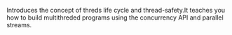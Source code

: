 Introduces the concept of threds life cycle and thread-safety.It teaches you how to build
multithreded programs using the concurrency API and parallel streams.